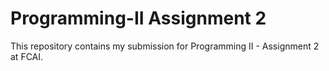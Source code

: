 # Programming-II Assignment 2
This repository contains my submission for Programming II - Assignment 2 at FCAI.
